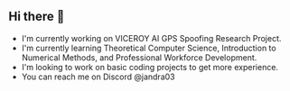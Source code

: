 ## Hi there 👋

- I'm currently working on VICEROY AI GPS Spoofing Research Project.
- I'm currently learning Theoretical Computer Science, Introduction to Numerical Methods, and Professional Workforce Development.
- I'm looking to work on basic coding projects to get more experience.
- You can reach me on Discord @jandra03


